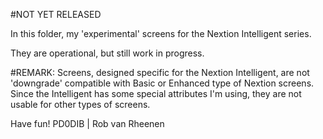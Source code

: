 #NOT YET RELEASED

In this folder, my 'experimental' screens for the Nextion Intelligent series.

They are operational, but still work in progress.

#REMARK: Screens, designed specific for the Nextion Intelligent, are not 'downgrade' compatible with Basic or Enhanced type of Nextion screens. Since the Intelligent has some special attributes I'm using, they are not usable for other types of screens.

Have fun! PD0DIB | Rob van Rheenen
